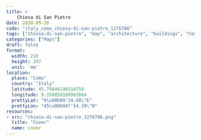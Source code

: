 ```yaml
---
title: > 
    Chiesa di San Pietro
date: 2018-09-26
code: "italy_como_chiesa-di-san-pietro_1276786"
tags: ["chiesa-di-san-pietro", "map", "architecture", "buildings", "Como", "Italy"]
categories: ["Maps"]
draft: false
format:
  width: 210
  height: 297
  unit: 'mm'
location:
  place: "Como"
  country: "Italy"
  latitude: 45.79844196510758
  longitude: 9.156858104963664
  prettyLat: "9\u00b09'24.68\"E"
  prettyLon: "45\u00b047'54.39\"N"
resources:
- src: "chiesa-di-san-pietro_1276786.png"
  title: "Cover"
  name: cover
---
```

